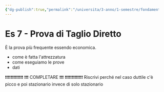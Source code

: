 ```yaml
---
{"dg-publish":true,"permalink":"/universita/3-anno/1-semestre/fondamenti-di-geotecnica/esercitazioni/es-07-prova-di-taglio-diretto/"}
---
```



	


# Es 7 - Prova di Taglio Diretto
È la prova più frequente essendo economica.
- come è fatta l'attrezzatura
- come eseguiamo le prove
- dati


❗❗❗❗❗❗❗❗❗❗❗❗❗
❗❗❗ COMPLETARE ❗❗❗ 
❗❗❗❗❗❗❗❗❗❗❗❗❗
Riscrivi perché nel caso duttile c'è picco e poi stazionario invece di solo stazionario




